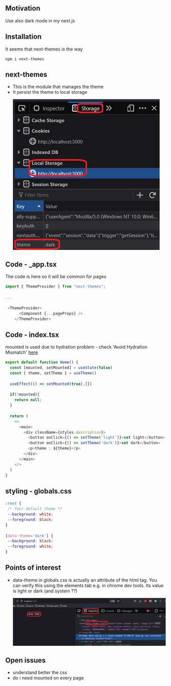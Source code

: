 <h2>Motivation</h2>
Use also dark mode in my next.js

<h2>Installation</h2>
 It seems that next-themes is the way

 ```
 npm i next-themes
 ```

<h2>next-themes</h2>
<ul>
<li>This is the module that manages the theme</li>
<li>It persist the theme to local storage 

 ![Screenshot](./figs/theme-persitance-by-next-thems.png)</li>
</ul>

<h2>Code - _app.tsx</h2>

<p>The code is here so it will be common for pages</p>


```typescript
import { ThemeProvider } from "next-themes";

...

 <ThemeProvider>
      <Component {...pageProps} />
    </ThemeProvider>
```

<h2>Code - index.tsx</h2>
mounted is used due to hydration problem - check 'Avoid Hydration Mismatch' <a href='https://www.npmjs.com/package/next-themes'>here</a>

```typescript
export default function Home() {
  const [mounted, setMounted] = useState(false)
  const { theme, setTheme } = useTheme()

  useEffect(() => setMounted(true),[])

  if(!mounted){
    return null;
  }

  return (
    <>
      <main>
        <div className={styles.description}>
          <button onClick={() => setTheme('light')}>set light</button>
          <button onClick={() => setTheme('dark')}>set dark</button>
          <p>theme : ${theme}</p>
        </div>
      </main>
    </>
  )
}
```

 <h2>styling - globals.css</h2>

 ```css
:root {
  /* Your default theme */
  --background: white;
  --foreground: black;
}

[data-theme='dark'] {
  --background: black;
  --foreground: white;
}
 ```
<h2>Points of interest</h2>
<ul>
<li>data-theme in globals.css is actually an attribute of the html tag. You can verify this using the elements tab e.g. in chrome dev tools. Its value is light or dark (and system ??)

![Screenshot](./figs/data-theme-attribute.png)

</li>
</ul>

<h2>Open issues</h2>
<ul>
<li>understand better the css</li>
<li>do i need mounted on every page</li>
</ul>
